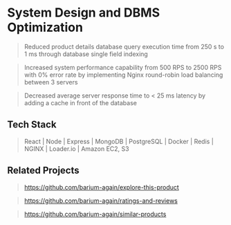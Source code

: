 # System Design and DBMS Optimization
> Reduced product details database query execution time from ​250 s to 1 ms​ through database single field indexing

> Increased system performance capability from ​500 RPS to 2500 RPS​ ​with 0% error rate​ by implementing Nginx
round-robin load balancing between 3 servers

> Decreased average server response time to ​< 25 ms latency​ by adding a cache in front of the database

## Tech Stack
> React | Node | Express | MongoDB | PostgreSQL | Docker | Redis | NGINX | Loader.io | Amazon EC2, S3

## Related Projects
> https://github.com/barium-again/explore-this-product

> https://github.com/barium-again/ratings-and-reviews

> https://github.com/barium-again/similar-products


